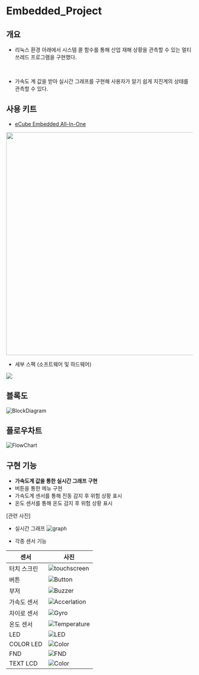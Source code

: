 # Embedded_Project

## 개요

- 리눅스 환경 아래에서 시스템 콜 함수를 통해 산업 재해 상황을 관측할 수 있는 멀티 쓰레드 프로그램을 구현했다.

</br>

- 가속도 계 값을 받아 실시간 그래프를 구현해 사용자가 알기 쉽게 지진계의 상태를 관측할 수 있다.

## 사용 키트

- [eCube Embedded All-In-One](http://www.cndi.co.kr/cndi/board/bbs/board.php?bo_table=imbe&wr_id=1)

<img width = "600" src = "https://user-images.githubusercontent.com/59462895/104881492-bd473080-59a4-11eb-90b4-ed7a9bd2eee5.JPG"></img>

- 세부 스펙 (소프트웨어 및 하드웨어)

<img src = "https://user-images.githubusercontent.com/59462895/104880613-39d90f80-59a3-11eb-82b4-d1de54120500.JPG"></img>

## 블록도

![BlockDiagram](./img/BlockDiagram.jpg)

## 플로우차트

![FlowChart](./img/flowchart.jpg)

## 구현 기능

- **가속도계 값을 통한 실시간 그래프 구현**
- 버튼을 통한 메뉴 구현
- 가속도계 센서를 통해 진동 감지 후 위험 상황 표시
- 온도 센서를 통해 온도 감지 후 위험 상황 표시

[관련 사진]

- 실시간 그래프
  ![graph](./img/graph.jpg)

- 각종 센서 기능

| 센서        | 사진                                   |
| ----------- | -------------------------------------- |
| 터치 스크린 | ![touchscreen](./img/TouchScreen.jpg)  |
| 버튼        | ![Button](./img/Button.jpg)            |
| 부저        | ![Buzzer](./img/Buzzer.jpg)            |
| 가속도 센서 | ![Accerlation](./img/acceleration.jpg) |
| 자이로 센서 | ![Gyro](./img/gyro.jpg)                |
| 온도 센서   | ![Temperature](./img/temperature.jpg)  |
| LED         | ![LED](./img/led.jpg)                  |
| COLOR LED   | ![Color](./img/color.jpg)              |
| FND         | ![FND](./img/fnd.jpg)                  |
| TEXT LCD    | ![Color](./img/TextLcd.jpg)            |
